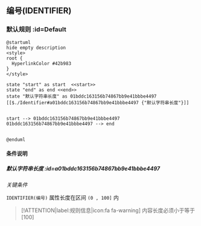 ## 编号(IDENTIFIER) <!-- {docsify-ignore-all} -->

   

### 默认规则 :id=Default

```plantuml
@startuml
hide empty description
<style>
root {
  HyperlinkColor #42b983
}
</style>

state "start" as start  <<start>>
state "end" as end <<end>>
state "默认字符串长度" as 01bddc163156b74867bb9e41bbbe4497 [[$./Identifier#a01bddc163156b74867bb9e41bbbe4497 {"默认字符串长度"}]]


start --> 01bddc163156b74867bb9e41bbbe4497 
01bddc163156b74867bb9e41bbbe4497 --> end 


@enduml
```

#### 条件说明

##### 默认字符串长度 :id=a01bddc163156b74867bb9e41bbbe4497


*关键条件*


`IDENTIFIER(编号)` 属性长度在区间 `(0 , 100]` 内

> [!ATTENTION|label:规则信息|icon:fa fa-warning]
> 内容长度必须小于等于[100]







